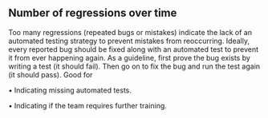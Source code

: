 ## Number of regressions over time
Too many regressions (repeated bugs or mistakes) indicate the lack of an automated testing strategy to prevent mistakes from reoccurring.
Ideally, every reported bug should be fixed along with an automated test to prevent it from ever happening again. As a guideline, first prove the bug exists by writing a test (it should fail). Then go on to fix the bug and run the test again (it should pass).
Good for

• Indicating missing automated tests.

• Indicating if the team requires further training.

